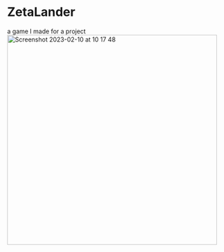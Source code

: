 # ZetaLander
a game I made for a project
<img width="485" alt="Screenshot 2023-02-10 at 10 17 48" src="https://user-images.githubusercontent.com/37594564/218808545-9a0883ca-df58-4546-bba1-0c8ff9fec504.png">
